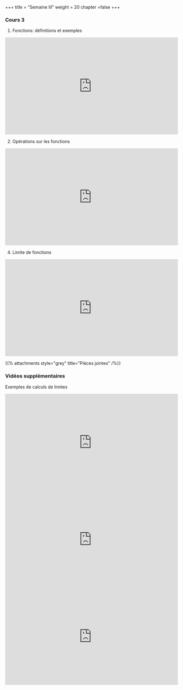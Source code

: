 +++
title = "Semaine III"
weight = 20
chapter =false
+++

<!--
# :construction:
Vidéos disponible le 29 septembre 2020
-->

### Cours 3 

1) Fonctions: définitions et exemples

<iframe width="560" height="315" src="https://www.youtube.com/embed/1pwa8r2YKsM" frameborder="0" allow="accelerometer; autoplay; clipboard-write; encrypted-media; gyroscope; picture-in-picture" allowfullscreen></iframe>

2) Opérations sur les fonctions

<iframe width="560" height="315" src="https://www.youtube.com/embed/a2nPwq1ZB6Q" frameborder="0" allow="accelerometer; autoplay; clipboard-write; encrypted-media; gyroscope; picture-in-picture" allowfullscreen></iframe>

4) Limite de fonctions

<iframe width="560" height="315" src="https://www.youtube.com/embed/MtCwhV5faR4" frameborder="0" allow="accelerometer; autoplay; clipboard-write; encrypted-media; gyroscope; picture-in-picture" allowfullscreen></iframe>

{{% attachments style="grey" title="Pièces jointes" /%}}

### Vidéos supplémentaires

Exemples de calculs de limites

<iframe width="560" height="315" src="https://www.youtube.com/embed/kG_p2vKApOE" frameborder="0" allow="accelerometer; autoplay; clipboard-write; encrypted-media; gyroscope; picture-in-picture" allowfullscreen></iframe>

<iframe width="560" height="315" src="https://www.youtube.com/embed/fOrOeZA-vdY" frameborder="0" allow="accelerometer; autoplay; clipboard-write; encrypted-media; gyroscope; picture-in-picture" allowfullscreen></iframe>

<iframe width="560" height="315" src="https://www.youtube.com/embed/sjLFl7Z8W_I" frameborder="0" allow="accelerometer; autoplay; clipboard-write; encrypted-media; gyroscope; picture-in-picture" allowfullscreen></iframe>

